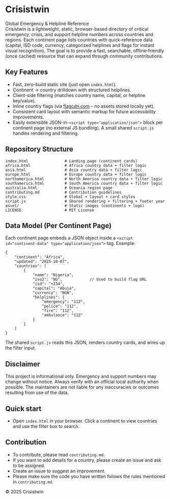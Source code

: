 # Crisistwin
Global Emergency & Helpline Reference <br />
Crisistwin is a lightweight, static, browser-based directory of critical emergency, crisis, and support helpline numbers across countries and regions. Each continent page lists countries with quick-reference data (capital, ISD code, currency, categorized helplines and flags for instant visual recognition). The goal is to provide a fast, searchable, offline‑friendly (once cached) resource that can expand through community contributions.


## Key Features
- Fast, zero-build static site (just open `index.html`).
- Continent → country drilldown with structured helplines.
- Client-side filtering (matches country name, capital, or helpline key/value).
- Inline country flags (via [flagcdn.com](https://flagcdn.com) – no assets stored locally yet).
- Consistent card layout with semantic markup for future accessibility improvements.
- Easily extensible JSON-in-`<script type="application/json">` block per continent page (no external JS bundling). A small shared `script.js` handles rendering and filtering.


## Repository Structure
```
index.html                # Landing page (continent cards)
africa.html               # Africa country data + filter logic
asia.html                 # Asia country data + filter logic
europe.html               # Europe country data + filter logic
northamerica.html         # North America country data + filter logic
southamerica.html         # South America country data + filter logic
australia.html            # Oceania region page
contributing.md           # Contribution guidelines
style.css                 # Global + layout + card styles
script.js                 # Shared rendering + filtering + footer year
asset/                    # Static images (continents + logo)
LICENSE                   # MIT License
```

## Data Model (Per Continent Page)
Each continent page embeds a JSON object inside a `<script id="continent-data" type="application/json">` tag. Example:
```jsonc
{
	"continent": "Africa",
	"updated": "2025-10-07",
	"countries": [
		{
			"name": "Nigeria",
			"iso2": "NG",            // Used to build flag URL
			"isd": "+234",
			"capital": "Abuja",
			"currency": "NGN",
			"helplines": {
				"emergency": "112",
				"police": "112",
				"fire": "112",
				"ambulance": "112"
			}
		}
	]
}
```
The shared `script.js` reads this JSON, renders country cards, and wires up the filter input.


## Disclaimer
This project is informational only. Emergency and support numbers may change without notice. Always verify with an official local authority when possible. The maintainers are not liable for any inaccuracies or outcomes resulting from use of the data.

## Quick start
- Open `index.html` in your browser. Click a continent to view countries and use the filter box to search.

## Contribution
- To contribute, please read `contributing.md`.
- If you want to add details for a country, please create an issue and ask to be assigned.
- Create an issue to suggest an improvement.
- Please make sure the code you have written follows the rules mentioned in `contributing.md`.

© 2025 Crisistwin